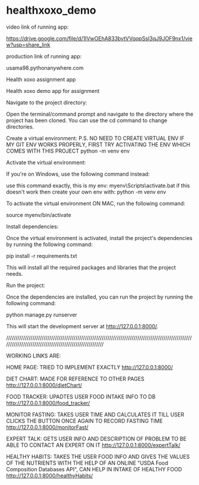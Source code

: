 # healthxoxo_demo

video link of running app:

https://drive.google.com/file/d/1IVwOEhA833bvtVVqqpSsI3qJ9JOF9nx1/view?usp=share_link

production link of running app:

usama98.pythonanywhere.com


Health xoxo assignment app

Health xoxo demo app for assignment

Navigate to the project directory:

Open the terminal/command prompt and navigate to the directory where the project has been cloned. You can use the cd command to change directories.

Create a virtual environment:
P.S. NO NEED TO CREATE VIRTUAL ENV IF MY GIT ENV WORKS PROPERLY, FIRST TRY ACTIVATING THE ENV WHICH COMES WITH THIS PROJECT
python -m venv env

Activate the virtual environment:

If you're on Windows, use the following command instead:

use this command exactly, this is my env: myenv\Scripts\activate.bat
if this doesn't work then create your own env with: python -m venv env

To activate the virtual environment ON MAC, run the following command:

source myenv/bin/activate


Install dependencies:

Once the virtual environment is activated, install the project's dependencies by running the following command:

pip install -r requirements.txt

This will install all the required packages and libraries that the project needs.

Run the project:

Once the dependencies are installed, you can run the project by running the following command:

python manage.py runserver

This will start the development server at http://127.0.0.1:8000/.

///////////////////////////////////////////////////////////////////////////////////////////////////////////////////////////////////////////////////////

WORKING LINKS ARE:

HOME PAGE:
TRIED TO IMPLEMENT EXACTLY
http://127.0.0.1:8000/

DIET CHART:
MADE FOR REFERENCE TO OTHER PAGES
http://127.0.0.1:8000/dietChart/

FOOD TRACKER:
UPADTES USER FOOD INTAKE INFO TO DB
http://127.0.0.1:8000/food_tracker/

MONITOR FASTING:
TAKES USER TIME AND CALCULATES IT TILL USER CLICKS THE BUTTON ONCE AGAIN TO RECORD FASTING TIME
http://127.0.0.1:8000/monitorFast/

EXPERT TALK:
GETS USER INFO AND DESCRIPTION OF PROBLEM TO BE ABLE TO CONTACT AN EXPERT ON IT
http://127.0.0.1:8000/expertTalk/

HEALTHY HABITS:
TAKES THE USER FOOD INFO AND GIVES THE VALUES OF THE NUTRIENTS WITH THE HELP OF AN ONLINE "USDA Food Composition Databases API", CAN HELP IN INTAKE OF HEALTHY FOOD
http://127.0.0.1:8000/healthyHabits/
